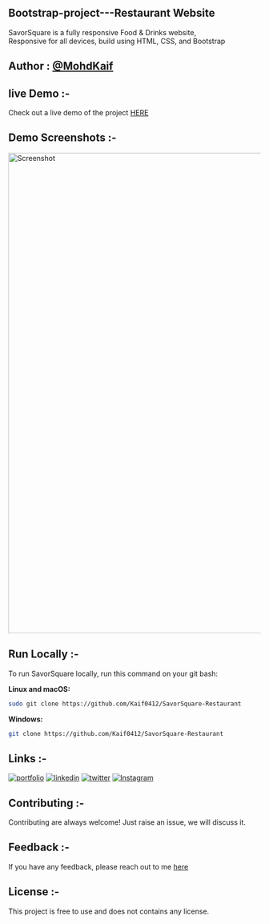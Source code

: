 ## Bootstrap-project---Restaurant Website

SavorSquare is a fully responsive Food & Drinks website, <br/>
Responsive for all devices, build using HTML, CSS, and Bootstrap <br/>

## Author : [@MohdKaif](https://github.com/Kaif0412)

## live Demo :-
Check out a live demo of the project [HERE](https://savorsquare-restaurant.netlify.app/)

## Demo Screenshots :- 
<img width="960" alt="Screenshot" src="https://github.com/Kaif0412/BigBite-Restaurant/assets/146923382/c36450dd-e48c-407b-b753-7f8415af3ec9">

## Run Locally :-
To run SavorSquare locally, run this command on your git bash:

**Linux and macOS:**
``` bash  
sudo git clone https://github.com/Kaif0412/SavorSquare-Restaurant
```
**Windows:**
``` bash  
git clone https://github.com/Kaif0412/SavorSquare-Restaurant
```

## Links :-
[![portfolio](https://img.shields.io/badge/my_portfolio-000?style=for-the-badge&logo=ko-fi&logoColor=white)](https://mohdkaif0412.netlify.app/)
[![linkedin](https://img.shields.io/badge/linkedin-0A66C2?style=for-the-badge&logo=linkedin&logoColor=white)](https://www.linkedin.com/in/mohdkaif0412/)
[![twitter](https://img.shields.io/badge/TWITTER-1DA1F2?style=for-the-badge&logo=twitter&logoColor=white)]()
[![Instagram](https://img.shields.io/badge/Instagram-C13584?style=for-the-badge&logo=instagram&logoColor=white)](https://www.instagram.com/mohdkaif0412/?utm_source=qr)

## Contributing :-
Contributing are always welcome! Just raise an issue, we will discuss it.

## Feedback :-
If you have any feedback, please reach out to me [here](https://github.com/Kaif0412)

## License :-
This project is free to use and does not contains any license.
